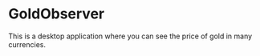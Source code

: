 # GoldObserver
This is a desktop application where you can see the price of gold in many currencies.
